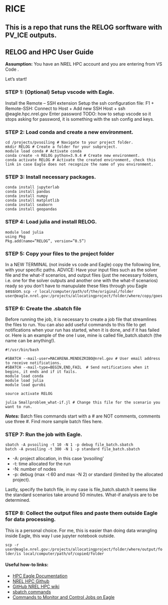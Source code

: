 # RICE
This is a repo that runs the RELOG sorftware with PV_ICE outputs.
---
## RELOG and HPC User Guide

**Assumption:** You have an NREL HPC account and you are entering from VS Code .

Let’s start!

### STEP 1: (Optional) Setup vscode with Eagle.

Install the Remote – SSH extension
Setup the ssh configuration file: F1 + Remote-SSH: Connect to Host + Add new SSH Host + ssh <username>@eagle.hpc.nrel.gov
Enter password
TODO: how to setup vscode so it stops asking for password, it is something with the ssh config and keys.

### STEP 2: Load conda and create a new environment.

```
cd /projects/pvsoiling # Navigate to your project folder.
mkdir RELOG # Create a folder for your subproject.
module load conda # Activate conda
conda create -n RELOG python=3.9.4 # Create new environment.
conda activate RELOG # Activate the created environment, check this link in case Eagle does not recognize the name of you environment.
```

### STEP 3: Install necessary packages.

```
conda install jupyterlab
conda install pandas
conda install numpy
conda install matplotlib
conda install seaborn
conda install geopandas
```

### STEP 4: Load julia and install RELOG.

```
module load julia
using Pkg
Pkg.add(name=”RELOG”, version=”0.5”)
```

### STEP 5: Copy your files to the project folder

In a NEW TERMINAL (not inside vs code and Eagle) copy the following line, with your specific paths. ADVICE: Have your input files such as the solver file and the what-if scenarios, and output files (just the necessary folders, i.e. one for the solver outputs and another one with the what-if scenarios) ready so you don’t have to manupulate these files through you Eagle session.
`scp -r local/computer/path/of/the/original/folder user@eagle.nrel.gov:/projects/allocatingproject/folder/where/copy/goes`

### STEP 6: Create the .sbatch file
Before running the job, it is necessary to create a job file that streamlines the files to run. You can also add useful commands to this file to get notifications when your run has started, when it is done, and if it has failed or. Here is an example of the one I use, mine is called file_batch.sbatch (the name can be anything!).

```
#!/usr/bin/bash

#SBATCH --mail-user=MACARENA.MENDEZRIBO@nrel.gov # User email address to receive notifications.
#SBATCH --mail-type=BEGIN,END,FAIL	# Send notifications when it begins, it ends and if it fails.
module load conda
module load julia
module load gurobi

source activate RELOG

julia Smallproblem_what-if.jl # Change this file for the scenario you want to run.
```

***Notes:***
Batch files commands start with a # are NOT comments, comments use three #.
Find more sample batch files here.

### STEP 7: Run the job with Eagle.

```
sbatch -A pvsoiling -t 10 -N 1 -p debug file_batch.sbatch
batch -A pvsoiling -t 300 -N 1 -p standard file_batch.sbatch
```

* -A: project allocation, in this case ‘pvsoiling’
* -t: time allocated for the run
* -N: number of nodes
* -p: debug (max -t 60 and max -N 2) or standard (limited by the allocated project).

Lastly, specify the batch file, in my case is file_batch.sbatch
It seems like the standard scenarios take around 50 minutes. What-if analysis are to be determined.

### STEP 8: Collect the output files and paste them outside Eagle for data processing.
This is a personal choice. For me, this is easier than doing data wrangling inside Eagle, this way I use jupyter notebook outside.

`scp -r user@eagle.nrel.gov:/projects/allocatingproject/folder/where/output/folder/is local/computer/path/of/copied/folder`


#### Useful how-to links: 
* [HPC Eagle Documentation](https://www.nrel.gov/hpc/eagle-system.html)
* [NREL HPC Github](https://nrel.github.io/HPC/Documentation/)
* [GitHub NREL HPC wiki](https://github.com/NREL/HPC/wiki/)
* [sbatch commands](https://slurm.schedmd.com/sbatch.html)
* [Commands to Monitor and Control Jobs on Eagle](https://www.nrel.gov/hpc/eagle-monitor-control-commands.html)
